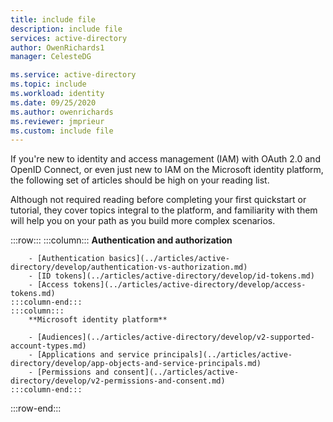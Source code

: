 ```yaml
---
title: include file
description: include file
services: active-directory
author: OwenRichards1
manager: CelesteDG

ms.service: active-directory
ms.topic: include
ms.workload: identity
ms.date: 09/25/2020
ms.author: owenrichards
ms.reviewer: jmprieur
ms.custom: include file
---
```


If you're new to identity and access management (IAM) with OAuth 2.0 and OpenID Connect, or even just new to IAM on the Microsoft identity platform, the following set of articles should be high on your reading list.

Although not required reading before completing your first quickstart or tutorial, they cover topics integral to the platform, and familiarity with them will help you on your path as you build more complex scenarios.

:::row:::
    :::column:::
        **Authentication and authorization**

        - [Authentication basics](../articles/active-directory/develop/authentication-vs-authorization.md)
        - [ID tokens](../articles/active-directory/develop/id-tokens.md)
        - [Access tokens](../articles/active-directory/develop/access-tokens.md)
    :::column-end:::
    :::column:::
        **Microsoft identity platform**

        - [Audiences](../articles/active-directory/develop/v2-supported-account-types.md)
        - [Applications and service principals](../articles/active-directory/develop/app-objects-and-service-principals.md)
        - [Permissions and consent](../articles/active-directory/develop/v2-permissions-and-consent.md)
    :::column-end:::
:::row-end:::
